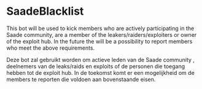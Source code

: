 # SaadeBlacklist

This bot will be used to kick members who are actively participating in the Saade community, are a member of the leakers/raiders/exploiters or owner of the exploit hub.
In the future the will be a possibility to report members who meet the above requirements.

Deze bot zal gebruikt worden om actieve leden van de Saade community , deelnemers van de leaks/raids en exploits of de personen die toegang hebben tot de exploit hub.
In de toekomst komt er een mogelijkheid om de members te reporten die voldoen aan bovenstaande eisen.
